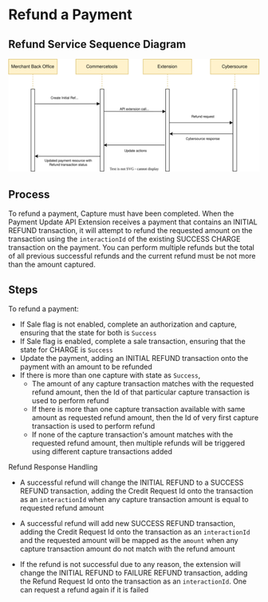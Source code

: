 # Refund a Payment

## Refund Service Sequence Diagram

![Refund service flow](images/Flow-Diagram-Refund-a-Payment.svg)

## Process

To refund a payment, Capture must have been completed. When the Payment Update API Extension receives a payment that contains an INITIAL REFUND transaction, it will attempt to refund the requested amount on the transaction using the `interactionId` of the existing SUCCESS CHARGE transaction on the payment. You can perform multiple refunds but the total of all previous successful refunds and the current refund must be not more than the amount captured.

## Steps

To refund a payment:

- If Sale flag is not enabled, complete an authorization and capture, ensuring that the state for both is `Success`
- If Sale flag is enabled, complete a sale transaction, ensuring that the state for CHARGE is `Success`
- Update the payment, adding an INITIAL REFUND transaction onto the payment with an amount to be refunded
- If there is more than one capture with state as `Success`,
  - The amount of any capture transaction matches with the requested refund amount, then the Id of that particular capture transaction is used to perform refund
  - If there is more than one capture transaction available with same amount as requested refund amount, then the Id of very first capture transaction is used to perform refund
  - If none of the capture transaction's amount matches with the requested refund amount, then multiple refunds will be triggered using different capture transactions added
   
Refund Response Handling

- A successful refund will change the INITIAL REFUND to a SUCCESS REFUND transaction, adding the Credit Request Id onto the transaction as an `interactionId` when any capture transaction amount is equal to requested refund amount

- A successful refund will add new SUCCESS REFUND transaction, adding the Credit Request Id onto the transaction as an `interactionId` and the requested amount will be mapped as the `amount` when any capture transaction amount do not match with the refund amount

- If the refund is not successful due to any reason, the extension will change the INITIAL REFUND to FAILURE REFUND transaction, adding the Refund Request Id onto the transaction as an `interactionId`. One can request a refund again if it is failed